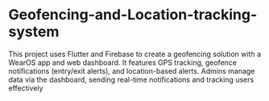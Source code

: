 # Geofencing-and-Location-tracking-system
 This project uses Flutter and Firebase to create a geofencing solution with a WearOS app and web dashboard. It features GPS tracking, geofence notifications (entry/exit alerts), and location-based alerts. Admins manage data via the dashboard, sending real-time notifications and tracking users effectively
